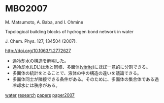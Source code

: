 # MBO2007



M. Matsumoto, A. Baba, and I. Ohmine

Topological building blocks of hydrogen bond network in water

J. Chem. Phys. 127, 134504 (2007).

http://doi.org/10.1063/1.2772627

* 過冷却水の構造を解明した。
* 過冷却水(LDL)は氷と同様、多面体([vitrite](vitrite.md))にほぼ一意的に分割できる。
* 多面体の統計をとることで、液体の中の構造の違いを議論できる。
* 多面体同士が隣接できる条件がある。そのために、多面体の集合体である過冷却水には秩序がある。
[](https://gyazo.com/daf81b815e71d2ba4cfc0554624963f7)



[water](water.md) [research](research.md) [papers](papers.md) [paper2007](paper2007.md)



